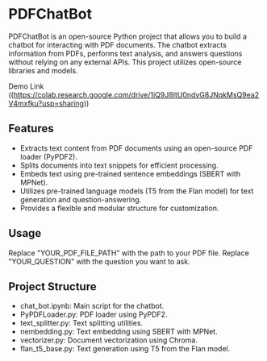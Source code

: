 # PDFChatBot

PDFChatBot is an open-source Python project that allows you to build a chatbot for interacting with PDF documents. The chatbot extracts information from PDFs, performs text analysis, and answers questions without relying on any external APIs. This project utilizes open-source libraries and models.

Demo Link ((https://colab.research.google.com/drive/1iQ9J8ltU0ndvG8JNqkMsQ9ea2V4mxfku?usp=sharing))

## Features

- Extracts text content from PDF documents using an open-source PDF loader (PyPDF2).
- Splits documents into text snippets for efficient processing.
- Embeds text using pre-trained sentence embeddings (SBERT with MPNet).
- Utilizes pre-trained language models (T5 from the Flan model) for text generation and question-answering.
- Provides a flexible and modular structure for customization.

## Usage
Replace "YOUR_PDF_FILE_PATH" with the path to your PDF file.
Replace "YOUR_QUESTION" with the question you want to ask.



## Project Structure

- chat_bot.ipynb: Main script for the chatbot.
- PyPDFLoader.py: PDF loader using PyPDF2.
- text_splitter.py: Text splitting utilities.
- nembedding.py: Text embedding using SBERT with MPNet.
- vectorizer.py: Document vectorization using Chroma.
- flan_t5_base.py: Text generation using T5 from the Flan model.
  
